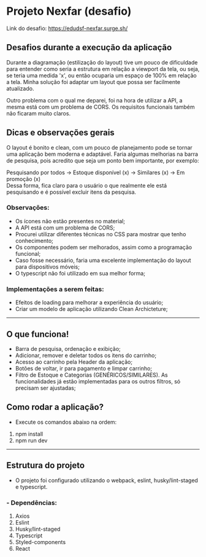 # Projeto Nexfar (desafio)

Link do desafio:
https://edudsf-nexfar.surge.sh/

## Desafios durante a execução da aplicação

Durante a diagramação (estilização do layout) tive um pouco de dificuldade para entender como seria a estrutura em relação a viewport da tela, ou seja, se teria uma medida 'x', 
ou então ocuparia um espaço de 100% em relação a tela. Minha solução foi adaptar um layout que possa ser facilmente atualizado.

Outro problema com o qual me deparei, foi na hora de utilizar a API, a mesma está com um problema de CORS. Os requisitos funcionais também não ficaram muito claros.

## Dicas e observações gerais

O layout é bonito e clean, com um pouco de planejamento pode se tornar uma aplicação bem moderna e adaptável. Faria algumas melhorias na barra de pesquisa, pois acredito que
seja um ponto bem importante, por exemplo:

Pesquisando por todos -> Estoque disponível (x) -> Similares (x) -> Em promoção (x) <br>
Dessa forma, fica claro para o usuário o que realmente ele está pesquisando e é possível excluir itens da pesquisa.

### Observações:

- Os ícones não estão presentes no material;
- A API está com um problema de CORS;
- Procurei utilizar diferentes técnicas no CSS para mostrar que tenho conhecimento;
- Os componentes podem ser melhorados, assim como a programação funcional;
- Caso fosse necessário, faria uma excelente implementação do layout para dispositivos móveis;
- O typescript não foi utilizado em sua melhor forma;

### Implementações a serem feitas:

- Efeitos de loading para melhorar a experiência do usuário;
- Criar um modelo de aplicação utilizando Clean Archicteture;

********

## O que funciona!

- Barra de pesquisa, ordenação e exibição;
- Adicionar, remover e deletar todos os itens do carrinho;
- Acesso ao carrinho pela Header da aplicação;
- Botões de voltar, ir para pagamento e limpar carrinho;
- Filtro de Estoque e Categorias (GENÉRICOS/SIMILARES). As funcionalidades já estão implementadas para os outros filtros, só precisam ser ajustadas;

## Como rodar a aplicação?
- Execute os comandos abaixo na ordem:
 
 1. npm install
 2. npm run dev

********

## Estrutura do projeto

- O projeto foi configurado utilizando o webpack, eslint, husky/lint-staged e typescript.

### - Dependências:

1. Axios
2. Eslint
3. Husky/lint-staged
4. Typescript
5. Styled-components
6. React 
